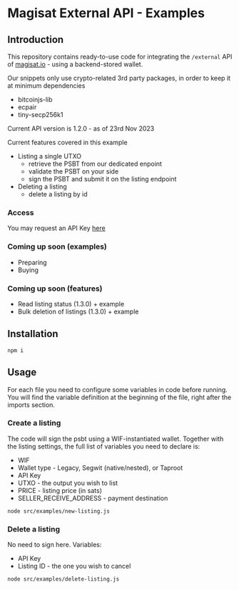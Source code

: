 # Magisat External API - Examples

## Introduction
This repository contains ready-to-use code for integrating the ```/external``` API of [magisat.io](https://magisat.io/docs/api/v1) - using a backend-stored wallet.

Our snippets only use crypto-related 3rd party packages, in order to keep it at minimum dependencies
- bitcoinjs-lib
- ecpair
- tiny-secp256k1

Current API version is 1.2.0 - as of 23rd Nov 2023

Current features covered in this example
- Listing a single UTXO
    - retrieve the PSBT from our dedicated enpoint
    - validate the PSBT on your side
    - sign the PSBT and submit it on the listing endpoint
- Deleting a listing
    - delete a listing by id

### Access
You may request an API Key [here](https://docs.google.com/forms/d/1t2ONUxBKnxn5J2I9L-6vvMjE_CGlXdj_VRjkUBjmbUE/viewform?edit_requested=true)

### Coming up soon (examples) 
- Preparing
- Buying

### Coming up soon (features)
- Read listing status (1.3.0) + example
- Bulk deletion of listings (1.3.0) + example

## Installation

```shell
npm i
```

## Usage

For each file you need to configure some variables in code before running. You will find the variable definition at the beginning of the file, right after the imports section.

### Create a listing

The code will sign the psbt using a WIF-instantiated wallet. Together with the listing settings, the full list of variables you need to declare is:
- WIF
- Wallet type - Legacy, Segwit (native/nested), or Taproot
- API Key
- UTXO - the output you wish to list
- PRICE - listing price (in sats)
- SELLER_RECEIVE_ADDRESS - payment destination 

```shell
node src/examples/new-listing.js
```

### Delete a listing

No need to sign here. Variables:
- API Key
- Listing ID - the one you wish to cancel

```shell
node src/examples/delete-listing.js
```
